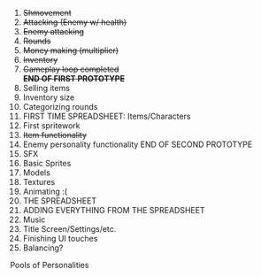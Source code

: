 1. ~~Shmovement~~
2. ~~Attacking (Enemy w/ health)~~
3. ~~Enemy attacking~~
4. ~~Rounds~~
5. ~~Money making (multiplier)~~
6. ~~Inventory~~
7. ~~Gameplay loop completed~~ <br>
<b>~~END OF FIRST PROTOTYPE~~</b>
8. Selling items
9. Inventory size
10. Categorizing rounds
11. FIRST TIME SPREADSHEET: Items/Characters
12. First spritework
13. ~~Item functionality~~
14. Enemy personality functionality
END OF SECOND PROTOTYPE
15. SFX
16. Basic Sprites
17. Models
18. Textures
19. Animating :(
20. THE SPREADSHEET
21. ADDING EVERYTHING FROM THE SPREADSHEET
22. Music
23. Title Screen/Settings/etc.
24. Finishing UI touches
25. Balancing?







Pools of Personalities
